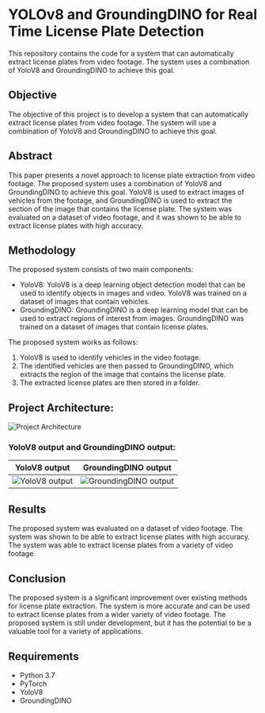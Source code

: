 # YOLOv8 and GroundingDINO for Real Time License Plate Detection

This repository contains the code for a system that can automatically extract license plates from video footage. The system uses a combination of YoloV8 and GroundingDINO to achieve this goal.

## Objective

The objective of this project is to develop a system that can automatically extract license plates from video footage. The system will use a combination of YoloV8 and GroundingDINO to achieve this goal.

## Abstract

This paper presents a novel approach to license plate extraction from video footage. The proposed system uses a combination of YoloV8 and GroundingDINO to achieve this goal. YoloV8 is used to extract images of vehicles from the footage, and GroundingDINO is used to extract the section of the image that contains the license plate. The system was evaluated on a dataset of video footage, and it was shown to be able to extract license plates with high accuracy.

## Methodology

The proposed system consists of two main components:

* YoloV8: YoloV8 is a deep learning object detection model that can be used to identify objects in images and video. YoloV8 was trained on a dataset of images that contain vehicles.
* GroundingDINO: GroundingDINO is a deep learning model that can be used to extract regions of interest from images. GroundingDINO was trained on a dataset of images that contain license plates.

The proposed system works as follows:

1. YoloV8 is used to identify vehicles in the video footage.
2. The identified vehicles are then passed to GroundingDINO, which extracts the region of the image that contains the license plate.
3. The extracted license plates are then stored in a folder.

## Project Architecture:

![Project Architecture](https://github.com/Marinto-Richee/YOLOv8-and-GroundingDINO-for-License-Plate-Extraction-from-Video-Footage/assets/65499285/e67bde3e-632c-4fb5-87fc-5d74bfe76542)

### YoloV8 output and GroundingDINO output:

| YoloV8 output | GroundingDINO output |
| --- | --- |
| ![YoloV8 output](https://github.com/Marinto-Richee/YOLOv8-and-GroundingDINO-for-License-Plate-Extraction-from-Video-Footage/assets/65499285/06baf60a-59ee-4c4e-a829-04fb25635905) | ![GroundingDINO output](https://github.com/Marinto-Richee/YOLOv8-and-GroundingDINO-for-License-Plate-Extraction-from-Video-Footage/assets/65499285/289c9bc5-1dcd-41a0-a720-278adda4cb39) |


## Results

The proposed system was evaluated on a dataset of video footage. The system was shown to be able to extract license plates with high accuracy. The system was able to extract license plates from a variety of video footage.

## Conclusion

The proposed system is a significant improvement over existing methods for license plate extraction. The system is more accurate and can be used to extract license plates from a wider variety of video footage. The proposed system is still under development, but it has the potential to be a valuable tool for a variety of applications.

## Requirements

* Python 3.7
* PyTorch
* YoloV8
* GroundingDINO


